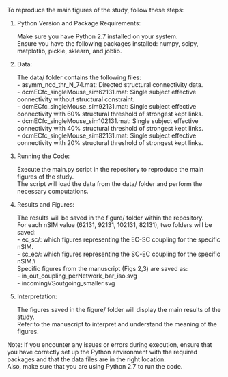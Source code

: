 To reproduce the main figures of the study, follow these steps:

1. Python Version and Package Requirements:

    Make sure you have Python 2.7 installed on your system.  
    Ensure you have the following packages installed: numpy, scipy, matplotlib, pickle, sklearn, and joblib.
    
2. Data:

    The data/ folder contains the following files:  
    	- asymm_ncd_thr_N_74.mat: Directed structural connectivity data.\
    	- dcmECfc_singleMouse_sim62131.mat: Single subject effective connectivity without structural constraint.\
    	- dcmECfc_singleMouse_sim92131.mat: Single subject effective connectivity with 60% structural threshold of strongest kept links.\
    	- dcmECfc_singleMouse_sim102131.mat: Single subject effective connectivity with 40% structural threshold of strongest kept links.\
    	- dcmECfc_singleMouse_sim82131.mat: Single subject effective connectivity with 20% structural threshold of strongest kept links.

3. Running the Code:

    Execute the main.py script in the repository to reproduce the main figures of the study.  
    The script will load the data from the data/ folder and perform the necessary computations.
    
4. Results and Figures:

    The results will be saved in the figure/ folder within the repository.  
    For each nSIM value (62131, 92131, 102131, 82131), two folders will be saved:\
        - ec_sc/: which figures representing the EC-SC coupling for the specific nSIM.\
        - sc_ec/: which figures representing the SC-EC coupling for the specific nSIM.\  
    Specific figures from the manuscript (Figs 2,3) are saved as:  
        - in_out_coupling_perNetwork_bar_iso.svg\
        - incomingVSoutgoing_smaller.svg

5. Interpretation:
    
    The figures saved in the figure/ folder will display the main results of the study.  
    Refer to the manuscript to interpret and understand the meaning of the figures.

Note: If you encounter any issues or errors during execution, ensure that you have correctly set up the Python environment with the required packages and that the data files are in the right location.\
Also, make sure that you are using Python 2.7 to run the code.

